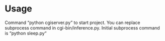 # Usage
Command “python cgiserver.py” to start project.
You can replace subprocess command in cgi-bin/inference.py.
Initial subprocess command is “python sleep.py“
